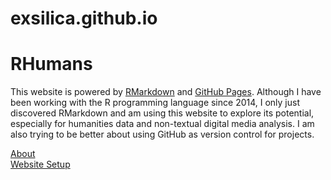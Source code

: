 # exsilica.github.io

# RHumans

This website is powered by [RMarkdown](http://rmarkdown.rstudio.com/rmarkdown_websites.html) and [GitHub Pages](https://pages.github.com/).
Although I have been working with the R programming language since 2014, I only just discovered RMarkdown and am using this website
to explore its potential, especially for humanities data and non-textual digital media analysis. I am also trying to be better about
using GitHub as version control for projects.  

[About](https://exsilica.github.io/about.html)  
[Website Setup](https://exsilica.github.io/setup.html)
